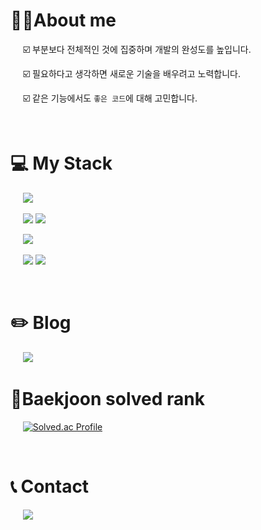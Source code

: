
# 👩🏻About me
  &nbsp;&nbsp;&nbsp;&nbsp; ☑️ 부분보다 전체적인 것에 집중하며 개발의 완성도를 높입니다.

  &nbsp;&nbsp;&nbsp;&nbsp; ☑️ 필요하다고 생각하면 새로운 기술을 배우려고 노력합니다.

  &nbsp;&nbsp;&nbsp;&nbsp; ☑️ 같은 기능에서도 `좋은 코드`에 대해 고민합니다.

<br>

# 💻 My Stack

&nbsp;&nbsp;&nbsp;&nbsp; <img src="https://img.shields.io/badge/java-007396?style=for-the-badge&logo=OpenJDK&logoColor=white">

&nbsp;&nbsp;&nbsp;&nbsp; <img src="https://img.shields.io/badge/Spring-6DB33F?style=for-the-badge&logo=Spring&logoColor=white">  <img src="https://img.shields.io/badge/JPA-34A853?style=for-the-badge&logo=Toggl&logoColor=white">

&nbsp;&nbsp;&nbsp;&nbsp; <img src="https://img.shields.io/badge/MySQL-4479A1?style=for-the-badge&logo=MySQL&logoColor=white">

&nbsp;&nbsp;&nbsp;&nbsp; <img src="https://img.shields.io/badge/Git-F05032?style=for-the-badge&logo=Git&logoColor=white"> <img src="https://img.shields.io/badge/IntelliJ IDEA-000000?style=for-the-badge&logo=IntelliJ IDEA&logoColor=white">

<br>


# ✏️ Blog
&nbsp;&nbsp;&nbsp;&nbsp; <img src="https://img.shields.io/badge/velog-20C997?style=for-the-badge&logo=Velog&logoColor=white&link=https://velog.io/@0sunset0">
<br>

# 🥇Baekjoon solved rank
&nbsp;&nbsp;&nbsp;&nbsp; [![Solved.ac Profile](http://mazassumnida.wtf/api/generate_badge?boj=chi6465618)](https://solved.ac/chi6465618)


<br>

# 📞 Contact
&nbsp;&nbsp;&nbsp;&nbsp; <a href="mailto:chi6465618@naver.com"><img src="https://img.shields.io/badge/naver mail-03C75A?style=for-the-badge&logo=Naver&logoColor=white&link=mailto:chi6465618@naver.com"/></a>
